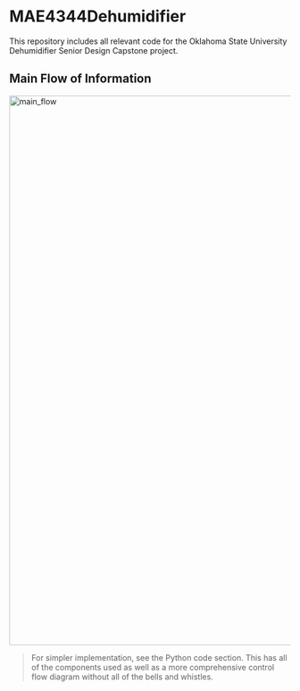# MAE4344Dehumidifier
This repository includes all relevant code for the Oklahoma State University Dehumidifier Senior Design Capstone project.

## Main Flow of Information

<img width="985" alt="main_flow" src="https://user-images.githubusercontent.com/45681472/49829230-84631900-fd53-11e8-8c1f-9c9ffd538123.png">


> For simpler implementation, see the Python code section. This has all of the components used as well as a more comprehensive control flow diagram without all of the bells and whistles.
